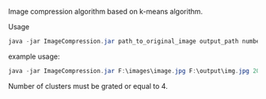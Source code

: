 Image compression algorithm based on k-means algorithm.

Usage
```java
java -jar ImageCompression.jar path_to_original_image output_path number_of_clusters save_passes(true/false)
```

example usage:
```java
java -jar ImageCompression.jar F:\images\image.jpg F:\output\img.jpg 20 true
```

Number of clusters must be grated or equal to 4.